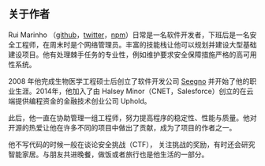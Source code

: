 ## 关于作者

Rui Marinho （[github](https://github.com/ruimarinho)，[twitter](https://twitter.com/ruipmarinho)，[npm](https://www.npmjs.com/~ruimarinho)）日常是一名软件开发者，下班后是一名安全工程师，在周末时是个网络管理员。丰富的技能栈让他可以规划并建设大型基础建设项目。他有处理棘手任务的专业性，例如维护要求安全保障措施严格的高可用性系统。

2008 年他完成生物医学工程硕士后创立了软件开发公司 [Seegno](https://seegno.com/) 并开始了他的职业生涯。2014年，他加入了由 Halsey Minor（CNET，Salesforce）创立的在云端提供编程资金的金融技术创业公司 Uphold。

此后，他一直在协助管理一组工程师，努力提高程序的稳定性、性能与质量。他对开源的热爱让他在许多不同的项目中做出了贡献，成为了项目的作者之一。

他不写代码的时候一般在谈论安全挑战（CTF）， 关注挑战的奖励，有时还会研究智能家居。与朋友共进晚餐，做饭或者旅行也是他生活的一部分。

